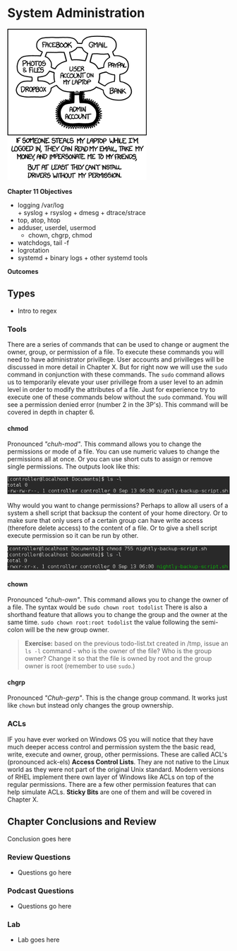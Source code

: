 # System Administration 
![*Permissions are all messed up...*](images/Chapter-Header/Chapter-11/authorization-2.png  "Permissions")

__Chapter 11 Objectives__

  *  logging  /var/log  
    + syslog 
    + rsyslog
    + dmesg
    + dtrace/strace
  * top, atop, htop
  * adduser, userdel, usermod
    + chown, chgrp, chmod 
  * watchdogs, tail -f
  * logrotation
  *  systemd 
    + binary logs
    + other systemd tools
  

__Outcomes__

## Types

  * Intro to regex
  
  ### Tools 

There are a series of commands that can be used to change or augment the owner, group, or permission of a file.  To execute these commands you will need to have administrator privillege.  User accounts and privilleges will be discussed in more detail in Chapter X.  But for right now we will use the ```sudo``` command in conjunction with these commands.  The ```sudo``` command allows us to temporarily elevate your user privillege from a user level to an admin level in order to modify the attributes of a file.  Just for experience try to execute one of these commands below without the ```sudo``` command.  You will see a permission denied error (number 2 in the 3P's). This command will be covered in depth in chapter 6.

#### chmod
 
Pronounced *"chuh-mod"*. This command allows you to change the permissions or mode of a file.  You can use numeric values to change the permissions all at once.  Or you can use short cuts to assign or remove single permissions.  The outputs look like this:
   
 ![*Standard file permissions are 644 - very conservative and secure*](images/Chapter-05/permissions/standard-permission.png "Standard Permissions")
   
  Why would you want to change permissions?  Perhaps to allow all users of a system a shell script that backsup the content of your home directory.  Or to make sure that only users of a certain group can have write access (therefore delete access) to the content of a file.  Or to give a shell script execute permission so it can be run by other.
  
 ![*Same file with write and execute permission enabled*](images/Chapter-05/permissions/standard-permission-chmod.png "Standard Permissions")
  
#### chown

 Pronounced *"chuh-own"*. This command allows you to change the owner of a file.  The syntax would be ```sudo chown root todolist```  There is also a shorthand feature that allows you to change the group and the owner at the same time.  ```sudo chown root:root todolist``` the value following the semi-colon will be the new group owner. 
  
> __Exercise:__  based on the previous todo-list.txt created in /tmp, issue an ```ls -l``` command - who is the owner of the file?  Who is the group owner? Change it so that the file is owned by root and the group owner is root (remember to use ```sudo```.)
  
#### chgrp

Pronounced *"Chuh-gerp"*. This is the change group command.  It works just like ```chown``` but instead only changes the group ownership.

### ACLs

IF you have ever worked on Windows OS you will notice that they have much deeper access control and permission system the the basic read, write, execute and owner, group, other permissions.  These are called ACL's (pronounced ack-els) __Access Control Lists__.  They are not native to the Linux world as they were not part of the original Unix standard.  Modern versions of RHEL implement there own layer of Windows like ACLs on top of the regular permissions.  There are a few other permission features that can help simulate ACLs.   __Sticky Bits__ are one of them and will be covered in Chapter X.

## Chapter Conclusions and Review

  Conclusion goes here

### Review Questions

  * Questions go here

### Podcast Questions

 * Questions go here

### Lab

 * Lab goes here 
 
 
